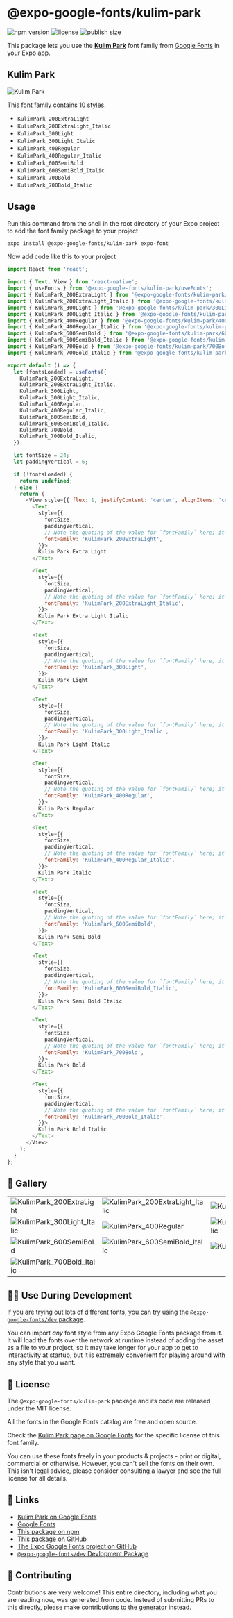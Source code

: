 # @expo-google-fonts/kulim-park

![npm version](https://flat.badgen.net/npm/v/@expo-google-fonts/kulim-park)
![license](https://flat.badgen.net/github/license/expo/google-fonts)
![publish size](https://flat.badgen.net/packagephobia/install/@expo-google-fonts/kulim-park)

This package lets you use the [**Kulim Park**](https://fonts.google.com/specimen/Kulim+Park) font family from [Google Fonts](https://fonts.google.com/) in your Expo app.

## Kulim Park

![Kulim Park](./font-family.png)

This font family contains [10 styles](#-gallery).

- `KulimPark_200ExtraLight`
- `KulimPark_200ExtraLight_Italic`
- `KulimPark_300Light`
- `KulimPark_300Light_Italic`
- `KulimPark_400Regular`
- `KulimPark_400Regular_Italic`
- `KulimPark_600SemiBold`
- `KulimPark_600SemiBold_Italic`
- `KulimPark_700Bold`
- `KulimPark_700Bold_Italic`

## Usage

Run this command from the shell in the root directory of your Expo project to add the font family package to your project
```sh
expo install @expo-google-fonts/kulim-park expo-font
```

Now add code like this to your project
```js
import React from 'react';

import { Text, View } from 'react-native';
import { useFonts } from '@expo-google-fonts/kulim-park/useFonts';
import { KulimPark_200ExtraLight } from '@expo-google-fonts/kulim-park/200ExtraLight';
import { KulimPark_200ExtraLight_Italic } from '@expo-google-fonts/kulim-park/200ExtraLight_Italic';
import { KulimPark_300Light } from '@expo-google-fonts/kulim-park/300Light';
import { KulimPark_300Light_Italic } from '@expo-google-fonts/kulim-park/300Light_Italic';
import { KulimPark_400Regular } from '@expo-google-fonts/kulim-park/400Regular';
import { KulimPark_400Regular_Italic } from '@expo-google-fonts/kulim-park/400Regular_Italic';
import { KulimPark_600SemiBold } from '@expo-google-fonts/kulim-park/600SemiBold';
import { KulimPark_600SemiBold_Italic } from '@expo-google-fonts/kulim-park/600SemiBold_Italic';
import { KulimPark_700Bold } from '@expo-google-fonts/kulim-park/700Bold';
import { KulimPark_700Bold_Italic } from '@expo-google-fonts/kulim-park/700Bold_Italic';

export default () => {
  let [fontsLoaded] = useFonts({
    KulimPark_200ExtraLight,
    KulimPark_200ExtraLight_Italic,
    KulimPark_300Light,
    KulimPark_300Light_Italic,
    KulimPark_400Regular,
    KulimPark_400Regular_Italic,
    KulimPark_600SemiBold,
    KulimPark_600SemiBold_Italic,
    KulimPark_700Bold,
    KulimPark_700Bold_Italic,
  });

  let fontSize = 24;
  let paddingVertical = 6;

  if (!fontsLoaded) {
    return undefined;
  } else {
    return (
      <View style={{ flex: 1, justifyContent: 'center', alignItems: 'center' }}>
        <Text
          style={{
            fontSize,
            paddingVertical,
            // Note the quoting of the value for `fontFamily` here; it expects a string!
            fontFamily: 'KulimPark_200ExtraLight',
          }}>
          Kulim Park Extra Light
        </Text>

        <Text
          style={{
            fontSize,
            paddingVertical,
            // Note the quoting of the value for `fontFamily` here; it expects a string!
            fontFamily: 'KulimPark_200ExtraLight_Italic',
          }}>
          Kulim Park Extra Light Italic
        </Text>

        <Text
          style={{
            fontSize,
            paddingVertical,
            // Note the quoting of the value for `fontFamily` here; it expects a string!
            fontFamily: 'KulimPark_300Light',
          }}>
          Kulim Park Light
        </Text>

        <Text
          style={{
            fontSize,
            paddingVertical,
            // Note the quoting of the value for `fontFamily` here; it expects a string!
            fontFamily: 'KulimPark_300Light_Italic',
          }}>
          Kulim Park Light Italic
        </Text>

        <Text
          style={{
            fontSize,
            paddingVertical,
            // Note the quoting of the value for `fontFamily` here; it expects a string!
            fontFamily: 'KulimPark_400Regular',
          }}>
          Kulim Park Regular
        </Text>

        <Text
          style={{
            fontSize,
            paddingVertical,
            // Note the quoting of the value for `fontFamily` here; it expects a string!
            fontFamily: 'KulimPark_400Regular_Italic',
          }}>
          Kulim Park Italic
        </Text>

        <Text
          style={{
            fontSize,
            paddingVertical,
            // Note the quoting of the value for `fontFamily` here; it expects a string!
            fontFamily: 'KulimPark_600SemiBold',
          }}>
          Kulim Park Semi Bold
        </Text>

        <Text
          style={{
            fontSize,
            paddingVertical,
            // Note the quoting of the value for `fontFamily` here; it expects a string!
            fontFamily: 'KulimPark_600SemiBold_Italic',
          }}>
          Kulim Park Semi Bold Italic
        </Text>

        <Text
          style={{
            fontSize,
            paddingVertical,
            // Note the quoting of the value for `fontFamily` here; it expects a string!
            fontFamily: 'KulimPark_700Bold',
          }}>
          Kulim Park Bold
        </Text>

        <Text
          style={{
            fontSize,
            paddingVertical,
            // Note the quoting of the value for `fontFamily` here; it expects a string!
            fontFamily: 'KulimPark_700Bold_Italic',
          }}>
          Kulim Park Bold Italic
        </Text>
      </View>
    );
  }
};

```

## 🔡 Gallery


||||
|-|-|-|
|![KulimPark_200ExtraLight](.//200ExtraLight/KulimPark_200ExtraLight.ttf.png)|![KulimPark_200ExtraLight_Italic](.//200ExtraLight_Italic/KulimPark_200ExtraLight_Italic.ttf.png)|![KulimPark_300Light](.//300Light/KulimPark_300Light.ttf.png)||
|![KulimPark_300Light_Italic](.//300Light_Italic/KulimPark_300Light_Italic.ttf.png)|![KulimPark_400Regular](.//400Regular/KulimPark_400Regular.ttf.png)|![KulimPark_400Regular_Italic](.//400Regular_Italic/KulimPark_400Regular_Italic.ttf.png)||
|![KulimPark_600SemiBold](.//600SemiBold/KulimPark_600SemiBold.ttf.png)|![KulimPark_600SemiBold_Italic](.//600SemiBold_Italic/KulimPark_600SemiBold_Italic.ttf.png)|![KulimPark_700Bold](.//700Bold/KulimPark_700Bold.ttf.png)||
|![KulimPark_700Bold_Italic](.//700Bold_Italic/KulimPark_700Bold_Italic.ttf.png)||||


## 👩‍💻 Use During Development

If you are trying out lots of different fonts, you can try using the [`@expo-google-fonts/dev` package](https://github.com/expo/google-fonts/tree/master/font-packages/dev#readme).

You can import *any* font style from any Expo Google Fonts package from it. It will load the fonts
over the network at runtime instead of adding the asset as a file to your project, so it may take longer
for your app to get to interactivity at startup, but it is extremely convenient
for playing around with any style that you want.

## 📖 License

The `@expo-google-fonts/kulim-park` package and its code are released under the MIT license.

All the fonts in the Google Fonts catalog are free and open source.

Check the [Kulim Park page on Google Fonts](https://fonts.google.com/specimen/Kulim+Park) for the specific license of this font family.

You can use these fonts freely in your products & projects - print or digital, commercial or otherwise. However, you can't sell the fonts on their own. This isn't legal advice, please consider consulting a lawyer and see the full license for all details.

## 🔗 Links

- [Kulim Park on Google Fonts](https://fonts.google.com/specimen/Kulim+Park)
- [Google Fonts](https://fonts.google.com/)
- [This package on npm](https://www.npmjs.com/package/@expo-google-fonts/kulim-park)
- [This package on GitHub](https://github.com/expo/google-fonts/tree/master/font-packages/kulim-park)
- [The Expo Google Fonts project on GitHub](https://github.com/expo/google-fonts)
- [`@expo-google-fonts/dev` Devlopment Package](https://github.com/expo/google-fonts/tree/master/font-packages/dev)

## 🤝 Contributing

Contributions are very welcome! This entire directory, including what you are reading now, was generated from code. Instead of submitting PRs to this directly, please make contributions to [the generator](https://github.com/expo/google-fonts/tree/master/packages/generator) instead.

